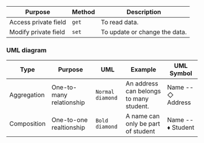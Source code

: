 | **Purpose**           | **Method**     | **Description**                       |
|------------------------|----------------|---------------------------------------|
| Access private field   | `get`          | To read data.        |
| Modify private field   | `set`          | To update or change the data.    |


### UML diagram
|**Type**   | **Purpose**               | **UML**         | **Example**                         |  **UML Symbol**  |
|-----------|---------------------------|-----------------|---------------------------------------|------------------|
|Aggregation| One-to-many relationship  | `Normal diamond`| An address can belongs to many student.|Name --◇ Address |
|Composition| One-to-one realtionship   | `Bold diamond`  | A name can only be part of student    |Name --♦ Student  |

